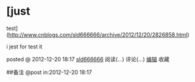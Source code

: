 #  [just
test](http://www.cnblogs.com/sld666666/archive/2012/12/20/2826858.html)

i jest for test it

posted @ 2012-12-20 18:17 [sld666666](http://www.cnblogs.com/sld666666/)
阅读(...) 评论(...) [编辑](https://i.cnblogs.com/EditPosts.aspx?postid=2826858) 收藏

##备注 
 @post in:2012-12-20 18:17